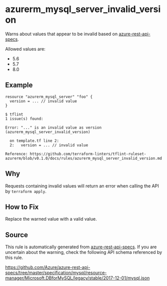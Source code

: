 <!--- This file generated by `tools/apispec-rule-gen/main.go`. DO NOT EDIT --->

# azurerm_mysql_server_invalid_version

Warns about values that appear to be invalid based on [azure-rest-api-specs](https://github.com/Azure/azure-rest-api-specs).

Allowed values are:
- 5.6
- 5.7
- 8.0

## Example

```hcl
resource "azurerm_mysql_server" "foo" {
  version = ... // invalid value
}
```

```
$ tflint
1 issue(s) found:

Error: "..." is an invalid value as version (azurerm_mysql_server_invalid_version)

  on template.tf line 2:
  2:   version = ... // invalid value

Reference: https://github.com/terraform-linters/tflint-ruleset-azurerm/blob/v0.1.0/docs/rules/azurerm_mysql_server_invalid_version.md

```

## Why

Requests containing invalid values will return an error when calling the API by `terraform apply`.

## How to Fix

Replace the warned value with a valid value.

## Source

This rule is automatically generated from [azure-rest-api-specs](https://github.com/Azure/azure-rest-api-specs). If you are uncertain about the warning, check the following API schema referenced by this rule.

https://github.com/Azure/azure-rest-api-specs/tree/master/specification/mysql/resource-manager/Microsoft.DBforMySQL/legacy/stable/2017-12-01/mysql.json
